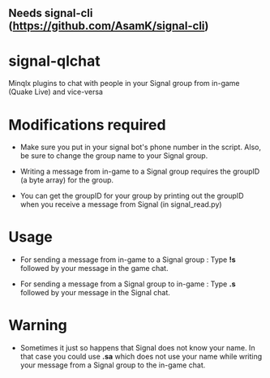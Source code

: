 ## Needs signal-cli (https://github.com/AsamK/signal-cli)
# signal-qlchat
Minqlx plugins to chat with people in your Signal group from in-game (Quake Live) and vice-versa

# Modifications required
* Make sure you put in your signal bot's phone number in the script. Also, be sure to change the group name to your Signal group.

* Writing a message from in-game to a Signal group requires the groupID (a byte array) for the group. 

* You can get the groupID for your group by printing out the groupID when you receive a message from Signal (in signal_read.py)

# Usage
* For sending a message from in-game to a Signal group : Type **!s** followed by your message in the game chat.

* For sending a message from a Signal group to in-game : Type **.s** followed by your message in the Signal chat.

# Warning
* Sometimes it just so happens that Signal does not know your name. In that case you could use **.sa** which does not use your name while writing your message from a Signal group to the in-game chat.
